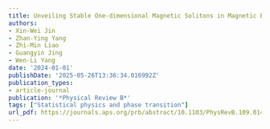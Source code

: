 ```yaml
---
title: Unveiling Stable One-dimensional Magnetic Solitons in Magnetic Bilayers
authors:
- Xin-Wei Jin
- Zhan-Ying Yang
- Zhi-Min Liao
- Guangyin Jing
- Wen-Li Yang
date: '2024-01-01'
publishDate: '2025-05-26T13:36:34.016992Z'
publication_types:
- article-journal
publication: '*Physical Review B*'
tags: ["Statistical physics and phase transition"]
url_pdf: https://journals.aps.org/prb/abstract/10.1103/PhysRevB.109.014414
---
```

